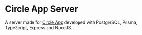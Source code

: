 # Circle App Server

A server made for [Circle App](https://github.com/petrushandika/circle-app) developed with PostgreSQL, Prisma, TypeScript, Express and NodeJS.

